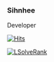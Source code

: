 ### Sihnhee
Developer

[![Hits](https://hits.seeyoufarm.com/api/count/incr/badge.svg?url=https%3A%2F%2Fgithub.com%2Fsihnhee09&count_bg=%2379C83D&title_bg=%23555555&icon=&icon_color=%23E7E7E7&title=hits&edge_flat=false)](https://hits.seeyoufarm.com)


<p dir="auto"><a href="https://solved.ac/profile/lukince" rel="nofollow"><img src="https://camo.githubusercontent.com/cfd398f2f79da600a0072e305654d0db97396f7b28a7bf1192d15174fc895a96/68747470733a2f2f6769746875622d726561646d652d736f6c76656461632d6879703372666c6f772e76657263656c2e6170702f6170692f3f68616e646c653d6c756b696e6365" alt="LSolveRank" data-canonical-src="https://github-readme-solvedac-hyp3rflow.vercel.app/api/?handle=sihnhee09" style="max-width: 100%;"></a></p>

<!--
**sihnhee09/sihnhee09** is a ✨ _special_ ✨ repository because its `README.md` (this file) appears on your GitHub profile.

Here are some ideas to get you started:

- 🔭 I’m currently working on ...
- 🌱 I’m currently learning ...
- 👯 I’m looking to collaborate on ...
- 🤔 I’m looking for help with ...
- 💬 Ask me about ...
- 📫 How to reach me: ...
- 😄 Pronouns: ...
- ⚡ Fun fact: ...
-->
